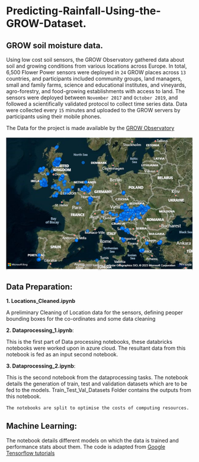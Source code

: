 # Predicting-Rainfall-Using-the-GROW-Dataset.

## GROW soil moisture data.

Using low cost soil sensors, the GROW Observatory gathered data about soil and growing conditions from various locations across Europe. In total, 6,500 Flower Power sensors were deployed in `24` GROW places across `13` countries, and participants included community groups, land managers, small and family farms, science and educational institutes, and vineyards, agro-forestry, and food-growing establishments with access to land. The sensors were deployed between `November 2017` and `October 2019`, and followed a scientifically validated protocol to collect time series data. Data were collected every `15` minutes and uploaded to the GROW servers by participants using their mobile phones.

The Data for the project is made available by the [GROW Observatory](https://discovery.dundee.ac.uk/en/datasets/grow-soil-moisture-data)

![Location Data about Grow Sensors](https://github.com/saikiranreddypundru/Predicting-Rainfall-Using-the-GROW-Dataset/blob/main/Grow_Sensor_Locations.png "Grow sensors visualised")

## Data Preparation:

**1. Locations_Cleaned.ipynb**

A preliminary Cleaning of Location data for the sensors, defining peoper bounding boxes for the co-ordinates and some data cleaning
	
**2. Dataprocessing_1.ipynb**:

This is the first part of Data processing notebooks, these databricks notebooks were worked upon in azure cloud. The resultant data from this notebook is fed as an input second notebook. 

**3. Dataprocessing_2.ipynb**:

This is the second notebook from the dataprocessing tasks. The notebook details the generation of train, test and validation datasets which are to be fed to the models. Train_Test_Val_Datasets Folder contains the outputs from this notebook.
	
	The notebooks are split to optimise the costs of computing resources.
	
	
	
## Machine Learning:
The notebook details different models on which the data is trained and performance stats about them. The code is adapted from [Google Tensorflow tutorials](https://www.tensorflow.org/tutorials/structured_data/time_series)

